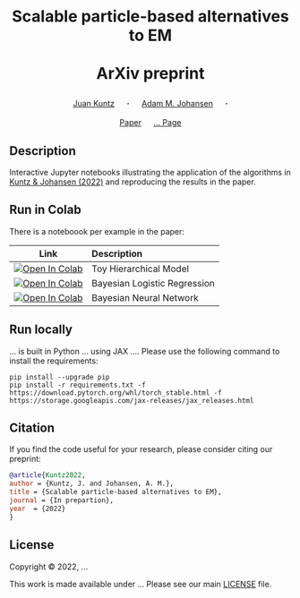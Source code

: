 # <p align="center">Scalable particle-based alternatives to EM<br><br> ArXiv preprint</p>

<div align="center">
  <a href="https://juankuntz.github.io/" target="_blank">Juan&nbsp;Kuntz</a> &emsp; <b>&middot;</b> &emsp;
  <a href="https://warwick.ac.uk/fac/sci/statistics/staff/academic-research/johansen/" target="_blank">Adam M.&nbsp;Johansen</a> &emsp; <b>&middot;</b> 
  <br> <br>
  <a href="..." target="_blank">Paper</a> &emsp;
  <a href=".." target="_blank">...&nbsp;Page</a> 
</div>

## Description

Interactive Jupyter notebooks illustrating the application of the algorithms in [Kuntz & Johansen (2022)]() and reproducing the results in the paper.

## Run in Colab

There is a noteboook per example in the paper:

| Link | Description|
|:----:|:-----|
|[![Open In Colab](https://colab.research.google.com/assets/colab-badge.svg)](https://colab.research.google.com/drive/1IBW5em23nc-03AYRtsLSJKUrw3zLhyl3?usp=sharing)  | Toy Hierarchical Model |
|[![Open In Colab](https://colab.research.google.com/assets/colab-badge.svg)](...) | Bayesian Logistic Regression |
|[![Open In Colab](https://colab.research.google.com/assets/colab-badge.svg)](...) | Bayesian Neural Network |

## Run locally

... is built in Python ... using JAX .... Please use the following command to install the requirements:
```shell script
pip install --upgrade pip
pip install -r requirements.txt -f https://download.pytorch.org/whl/torch_stable.html -f https://storage.googleapis.com/jax-releases/jax_releases.html
``` 

## Citation
If you find the code useful for your research, please consider citing our preprint:

```bib
@article{Kuntz2022,
author = {Kuntz, J. and Johansen, A. M.},
title = {Scalable particle-based alternatives to EM},
journal = {In prepartion},
year  = {2022}
}
```

## License

Copyright © 2022, ...

This work is made available under ... Please see our main [LICENSE](./LICENSE) file.
